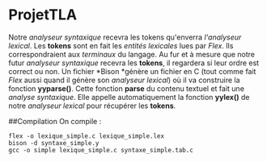 # ProjetTLA 
Notre *analyseur syntaxique* recevra les tokens qu'enverra *l'analyseur lexical*. Les **tokens** sont en fait les *entités lexicales* lues par *Flex*. Ils correspondraient aux *terminaux* du langage. Au fur et à mesure que notre futur *analyseur syntaxique* recevra les **tokens**, il regardera si leur ordre est correct ou non. Un fichier *Bison *génère un fichier en C (tout comme fait *Flex* aussi quand il génère son *analyseur lexical*) où il va construire la fonction **yyparse()**. Cette fonction **parse** du contenu textuel et fait une *analyse syntaxique*. Elle appelle automatiquement la fonction **yylex()** de notre *analyseur lexical* pour récupérer les **tokens**.
 
##Compilation
On compile : 
```
flex -o lexique_simple.c lexique_simple.lex
bison -d syntaxe_simple.y
gcc -o simple lexique_simple.c syntaxe_simple.tab.c
```
